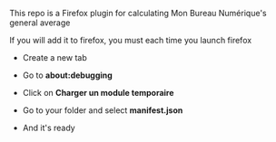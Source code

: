 This repo is a Firefox plugin for calculating Mon Bureau Numérique's general average

If you will add it to firefox, you must each time you launch firefox 

 * Create a new tab
 
 * Go to **about:debugging**
 
 * Click on **Charger un module temporaire**
 
 * Go to your folder and select **manifest.json**
 
 * And it's ready
 
